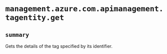 # `management.azure.com.apimanagement.tagentity.get`

## `summary`
Gets the details of the tag specified by its identifier.


